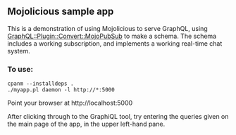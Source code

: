## Mojolicious sample app

This is a demonstration of using Mojolicious to serve GraphQL, using
[GraphQL::Plugin::Convert::MojoPubSub](https://metacpan.org/pod/GraphQL::Plugin::Convert::MojoPubSub)
to make a schema. The schema includes a working subscription, and
implements a working real-time chat system.

### To use:

```
cpanm --installdeps .
./myapp.pl daemon -l http://*:5000
```

Point your browser at http://localhost:5000

After clicking through to the GraphiQL tool, try entering the queries
given on the main page of the app, in the upper left-hand pane.
